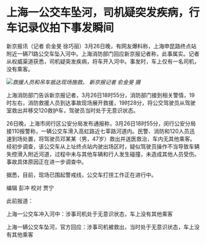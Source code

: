 # 上海一公交车坠河，司机疑突发疾病，行车记录仪拍下事发瞬间

新京报讯（记者 俞金旻
徐巧丽）3月26日晚，有网友爆料称，上海申昆路终点站附近一辆71路公交车坠入河中。上海消防部门回应新京报记者称，此事属实。记者从权威渠道获悉，司机疑突发疾病，将车开入河中。事发时，车上仅有一名司机，没有乘客。

![](https://inews.gtimg.com/news_bt/OdrlKb1nMDSht8FhSr0vCtZz6gqev1Rk9rz72nWaBUPp8AA/1000)_救援人员和吊车抵达现场施救。
新京报记者 俞金旻 摄_

上海消防部门告诉新京报记者，3月26日18时55分，消防部门接到相关警情，19时左右，消防救援人员到达事故现场展开救援，19时28分，将公交驾驶员从驾驶室救出并移交120救护车，驾驶员当时处于无意识状态。

26日晚，上海市闵行区公安分局发布通报称，3月26日18时55分，闵行公安分局接110报警称，一辆公交车滑入高虹路近七莘路河道内。民警、消防和120人员迅速到场处置，将驾驶员邓某某（男，47岁）救出并送医救治，车内无其他乘客。经初步调查，该公交车从上址终点站内驶出场区时，疑似驾驶员操作不当导致车辆失控滑入附近河道，过程中未与其他车辆和行人发生碰撞，未造成其他人员受伤。事故具体原因正在进一步调查中。

据悉，目前，现场已围起警戒线，公交车打捞工作正在进行中。

编辑 彭冲 校对 贾宁

此前报道：

上海一公交车冲入河中：涉事司机处于无意识状态，车上没有其他乘客

上海一辆公交车坠河，官方回应：涉事司机被救出，当时处于无意识状态，车上没有其他乘客

